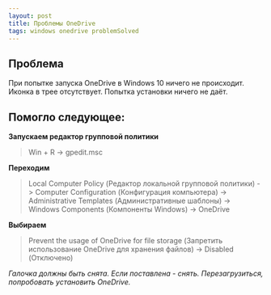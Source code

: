 ```yaml
---
layout: post
title: Проблемы OneDrive
tags: windows onedrive problemSolved
---
```


## Проблема
При попытке запуска OneDrive в Windows 10 ничего не происходит. Иконка в трее отсутствует. Попытка установки ничего не даёт.

## Помогло следующее:  
**Запускаем редактор групповой политики**
>Win + R -> gpedit.msc 

**Переходим**
>Local Computer Policy (Редактор локальной групповой политики) -> Computer Configuration (Конфигурация компьютера) -> Administrative Templates (Административные шаблоны) -> Windows Components (Компоненты Windows) -> OneDrive 

**Выбираем**
>Prevent the usage of OneDrive for file storage (Запретить использование OneDrive для хранения файлов) -> Disabled (Отключено) 

*Галочка должны быть снята. Если поставлена - снять. Перезагрузиться, попробовать установить OneDrive.*